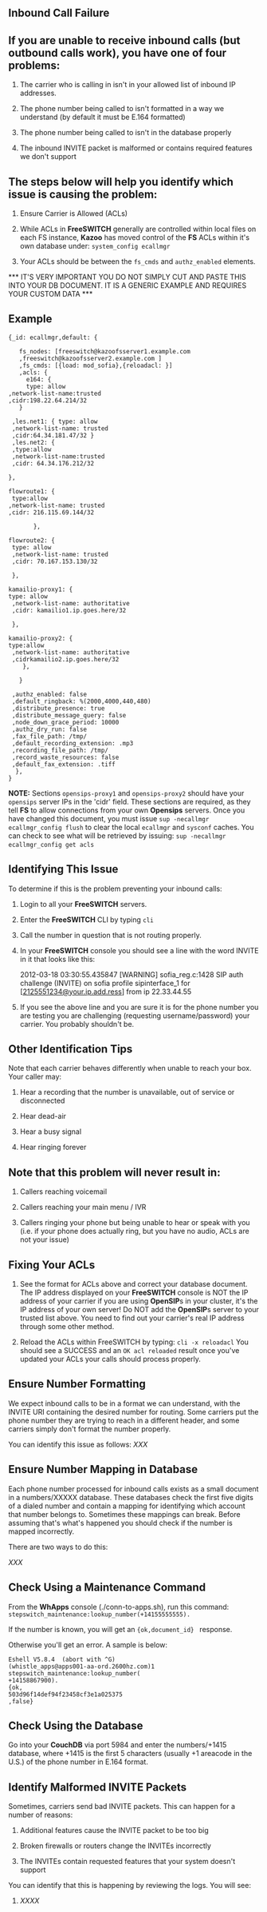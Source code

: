 ## Inbound Call Failure



## If you are unable to receive inbound calls (but outbound calls work), you have one of four problems:

1. The carrier who is calling in isn't in your allowed list of inbound IP addresses.

2. The phone number being called to isn't formatted in a way we understand (by default it must be E.164 formatted)

3. The phone number being called to isn't in the database properly

4. The inbound INVITE packet is malformed or contains required features we don't support


## The steps below will help you identify which issue is causing the problem:

1. Ensure Carrier is Allowed (ACLs)

2. While ACLs in **FreeSWITCH** generally are controlled within local files on each FS instance, **Kazoo** has moved control of the **FS** ACLs within it's own database under: `system_config ecallmgr`
 
3. Your ACLs should be between the `fs_cmds` and `authz_enabled` elements.


*** IT'S VERY IMPORTANT YOU DO NOT SIMPLY CUT AND PASTE THIS INTO YOUR DB DOCUMENT. IT IS A GENERIC EXAMPLE AND REQUIRES YOUR CUSTOM DATA ***


## Example

    {_id: ecallmgr,default: {
       
       fs_nodes: [freeswitch@kazoofsserver1.example.com
       ,freeswitch@kazoofsserver2.example.com ]
       ,fs_cmds: [{load: mod_sofia},{reloadacl: }]    
       ,acls: {
         e164: {
         type: allow
    ,network-list-name:trusted
    ,cidr:198.22.64.214/32
       }
        
     ,les.net1: { type: allow
     ,network-list-name: trusted
     ,cidr:64.34.181.47/32 }
     ,les.net2: {
     ,type:allow
     ,network-list-name:trusted
     ,cidr: 64.34.176.212/32
 
    },
           
    flowroute1: {
     type:allow
    ,network-list-name: trusted
    ,cidr: 216.115.69.144/32

           },
           
    flowroute2: {
     type: allow
     ,network-list-name: trusted
     ,cidr: 70.167.153.130/32
     
     },
           
    kamailio-proxy1: {          
    type: allow
     ,network-list-name: authoritative
     ,cidr: kamailio1.ip.goes.here/32
     
     },
           
    kamailio-proxy2: {           
    type:allow
     ,network-list-name: authoritative
     ,cidrkamailio2.ip.goes.here/32
        },
        
       }
       
     ,authz_enabled: false
     ,default_ringback: %(2000,4000,440,480)
     ,distribute_presence: true
     ,distribute_message_query: false
     ,node_down_grace_period: 10000
     ,authz_dry_run: false
     ,fax_file_path: /tmp/
     ,default_recording_extension: .mp3
     ,recording_file_path: /tmp/
     ,record_waste_resources: false
     ,default_fax_extension: .tiff
      },
    }


**NOTE:** Sections `opensips-proxy1` and `opensips-proxy2` should have your `opensips` server IPs in the 'cidr' field. These sections are required, as they tell **FS** to allow connections from your own **Opensips** servers. Once you have changed this document, you must issue `sup -necallmgr ecallmgr_config flush` to clear the local `ecallmgr` and `sysconf` caches. You can check to see what will be retrieved by issuing: `sup -necallmgr ecallmgr_config get acls`
 
 
## Identifying This Issue

To determine if this is the problem preventing your inbound calls:

1. Login to all your **FreeSWITCH** servers.

2. Enter the **FreeSWITCH** CLI by typing `cli`

3. Call the number in question that is not routing properly.

4. In your **FreeSWITCH** console you should see a line with the word INVITE in it that looks like this:

    2012-03-18 03:30:55.435847 [WARNING] sofia_reg.c:1428 SIP auth challenge (INVITE) on sofia profile sipinterface_1
    for [2125551234@your.ip.add.ress] from ip 22.33.44.55

5. If you see the above line and you are sure it is for the phone number you are testing you are challenging (requesting username/password) your carrier. You probably shouldn't be.


## Other Identification Tips

Note that each carrier behaves differently when unable to reach your box. Your caller may:

1. Hear a recording that the number is unavailable, out of service or disconnected

2. Hear dead-air

3. Hear a busy signal

4. Hear ringing forever


## Note that this problem will never result in:

1. Callers reaching voicemail

2. Callers reaching your main menu / IVR

3. Callers ringing your phone but being unable to hear or speak with you (i.e. if your phone does actually ring, but you have no audio, ACLs are not your issue)


## Fixing Your ACLs

1. See the format for ACLs above and correct your database document. The IP address displayed on your **FreeSWITCH** console is NOT the IP address of your carrier if you are using **OpenSIP**s in your cluster, it's the IP address of your own server! Do NOT add the **OpenSIP**s server to your trusted list above. You need to find out your carrier's real IP address through some other method.

2. Reload the ACLs within FreeSWITCH by typing: `cli -x reloadacl` You should see a SUCCESS and an `OK acl reloaded` result once you've updated your ACLs your calls should process properly.
 
 
## Ensure Number Formatting

We expect inbound calls to be in a format we can understand, with the INVITE URI containing the desired number for routing. Some carriers put the phone number they are trying to reach in a different header, and some carriers simply don't format the number properly. 

You can identify this issue as follows: *XXX*
 
 
## Ensure Number Mapping in Database

Each phone number processed for inbound calls exists as a small document in a numbers/XXXXX database. These databases check the first five digits of a dialed number and contain a mapping for identifying which account that number belongs to. Sometimes these mappings can break. Before assuming that's what's happened you should check if the number is mapped incorrectly. 

There are two ways to do this:

*XXX*


## Check Using a Maintenance Command

From the **WhApps** console (./conn-to-apps.sh), run this command: `stepswitch_maintenance:lookup_number(+14155555555).`

If the number is known, you will get an `{ok,document_id} ` response. 

Otherwise you'll get an error. A sample is below:

    Eshell V5.8.4  (abort with ^G)
    (whistle_apps@apps001-aa-ord.2600hz.com)1
    stepswitch_maintenance:lookup_number(
    +14158867900).
    {ok,
    503d96f14def94f23458cf3e1a025375
    ,false}


## Check Using the Database

Go into your **CouchDB** via port 5984 and enter the numbers/+1415 database, where +1415 is the first 5 characters (usually +1
areacode in the U.S.) of the phone number in E.164 format.
 

## Identify Malformed INVITE Packets

Sometimes, carriers send bad INVITE packets. This can happen for a number of reasons:

1. Additional features cause the INVITE packet to be too big

2. Broken firewalls or routers change the INVITEs incorrectly

3. The INVITEs contain requested features that your system doesn't support


You can identify that this is happening by reviewing the logs. You will see:

1. *XXXX*
 
